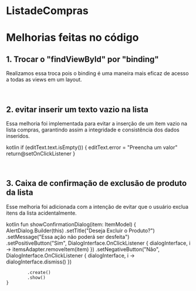 # ListadeCompras

# Melhorias feitas no código 

## 1. Trocar o "findViewById" por "binding"

Realizamos essa troca pois o binding é uma maneira mais eficaz de acesso a todas as views em um layout.

<br>

## 2.  evitar inserir um texto vazio na lista 

Essa melhoria foi implementada para evitar a inserção de um item vazio na lista compras, garantindo assim a integridade e consistência dos dados inseridos.
	
kotlin
 if (editText.text.isEmpty()) {
                editText.error = "Preencha um valor"
                return@setOnClickListener
           }



<br>

## 3. Caixa de confirmação de exclusão de produto da lista
	
Esse melhoria foi adicionada com a intenção de evitar que o usuário exclua itens da lista acidentalmente.

kotlin
	fun showConfirmationDialog(item: ItemModel) {
        AlertDialog.Builder(this)
            .setTitle("Deseja Excluir o Produto?")
            .setMessage("Essa ação não poderá ser desfeita")
            .setPositiveButton("Sim", DialogInterface.OnClickListener { dialogInterface, i ->
                itemsAdapter.removeItem(item)
            })
            .setNegativeButton("Não", DialogInterface.OnClickListener { dialogInterface, i ->
                dialogInterface.dismiss()
            })

            .create()
            .show()
    }
